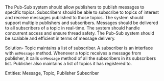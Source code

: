 
The Pub-Sub system should allow publishers to publish messages to specific topics.
Subscribers should be able to subscribe to topics of interest and receive messages published to those topics.
The system should support multiple publishers and subscribers.
Messages should be delivered to all subscribers of a topic in real-time.
The system should handle concurrent access and ensure thread safety.
The Pub-Sub system should be scalable and efficient in terms of message delivery.




Solution-
Topic maintains a list of subscriber. A subscriber is an interface with `onMessage` method. 
Whenever a topic receives a message from publisher, it calls `onMessage` method of all the subscribers 
in its subscribers list. 
Publisher also maintains a list of topics it has registered to. 


Entities:
Message, 
Topic,
Publisher
Subscriber 